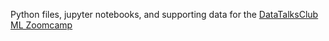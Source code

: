 Python files, jupyter notebooks, and supporting data for the [DataTalksClub ML Zoomcamp](https://github.com/DataTalksClub/machine-learning-zoomcamp)

